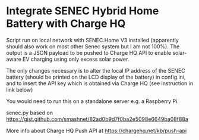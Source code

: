 # Integrate SENEC Hybrid Home Battery with Charge HQ

Script run on local network with SENEC.Home V3 installed (apparently should also work on most other Senec system but I am not 100%). The output is a JSON payload to be pushed to Charge HQ API to enable solar-aware EV charging using only excess solar power. 

The only changes necessary is to alter the local IP address of the SENEC battery (should be printed on the LCD display of the battery) in config.ini, and to insert the API key which is obtained via Charge HQ (see instruction in link below)

You would need to run this on a standalone server e.g. a Raspberry Pi. 

senec.py based on https://gist.github.com/smashnet/82ad0b9d7f0ba2e5098e6649ba08f88a

More info about Charge HQ Push API at https://chargehq.net/kb/push-api
